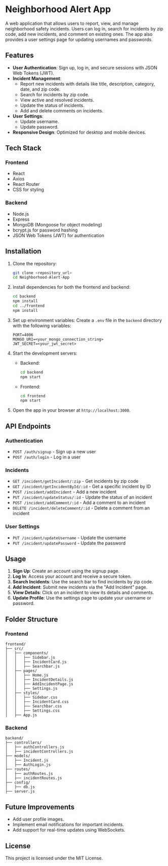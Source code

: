 # Neighborhood Alert App

A web application that allows users to report, view, and manage neighborhood safety incidents. Users can log in, search for incidents by zip code, add new incidents, and comment on existing ones. The app also provides a user settings page for updating usernames and passwords.

## Features

- **User Authentication**: Sign up, log in, and secure sessions with JSON Web Tokens (JWT).
- **Incident Management**:
  - Report new incidents with details like title, description, category, date, and zip code.
  - Search for incidents by zip code.
  - View active and resolved incidents.
  - Update the status of incidents.
  - Add and delete comments on incidents.
- **User Settings**:
  - Update username.
  - Update password.
- **Responsive Design**: Optimized for desktop and mobile devices.

## Tech Stack

### Frontend
- React
- Axios
- React Router
- CSS for styling

### Backend
- Node.js
- Express
- MongoDB (Mongoose for object modeling)
- bcrypt.js for password hashing
- JSON Web Tokens (JWT) for authentication

## Installation

1. Clone the repository:
   ```bash
   git clone <repository_url>
   cd Neighborhood-Alert-App
   ```

2. Install dependencies for both the frontend and backend:
   ```bash
   cd backend
   npm install
   cd ../frontend
   npm install
   ```

3. Set up environment variables:
   Create a `.env` file in the `backend` directory with the following variables:
   ```env
   PORT=4006
   MONGO_URI=<your_mongo_connection_string>
   JWT_SECRET=<your_jwt_secret>
   ```

4. Start the development servers:
   - Backend:
     ```bash
     cd backend
     npm start
     ```
   - Frontend:
     ```bash
     cd frontend
     npm start
     ```

5. Open the app in your browser at `http://localhost:3000`.

## API Endpoints

### Authentication
- `POST /auth/signup` - Sign up a new user
- `POST /auth/login` - Log in a user

### Incidents
- `GET /incident/getIncident/:zip` - Get incidents by zip code
- `GET /incident/getIncidentById/:id` - Get a specific incident by ID
- `POST /incident/addIncident` - Add a new incident
- `PUT /incident/updateStatus/:id` - Update the status of an incident
- `POST /incident/addComment/:id` - Add a comment to an incident
- `DELETE /incident/deleteComment/:id` - Delete a comment from an incident

### User Settings
- `PUT /incident/updateUsername` - Update the username
- `PUT /incident/updatePassword` - Update the password

## Usage

1. **Sign Up**: Create an account using the signup page.
2. **Log In**: Access your account and receive a secure token.
3. **Search Incidents**: Use the search bar to find incidents by zip code.
4. **Add Incident**: Submit new incidents via the "Add Incident" page.
5. **View Details**: Click on an incident to view its details and comments.
6. **Update Profile**: Use the settings page to update your username or password.

## Folder Structure

### Frontend
```
frontend/
├── src/
│   ├── components/
│   │   ├── Sidebar.js
│   │   ├── IncidentCard.js
│   │   ├── Searchbar.js
│   ├── pages/
│   │   ├── Home.js
│   │   ├── IncidentDetails.js
│   │   ├── AddIncidentPage.js
│   │   ├── Settings.js
│   ├── styles/
│   │   ├── Sidebar.css
│   │   ├── IncidentCard.css
│   │   ├── Searchbar.css
│   │   ├── Settings.css
│   ├── App.js
```

### Backend
```
backend/
├── controllers/
│   ├── authControllers.js
│   ├── incidentControllers.js
├── models/
│   ├── Incident.js
│   ├── AuthLogin.js
├── routes/
│   ├── authRoutes.js
│   ├── incidentRoutes.js
├── config/
│   ├── db.js
├── server.js
```

## Future Improvements

- Add user profile images.
- Implement email notifications for important incidents.
- Add support for real-time updates using WebSockets.

## License

This project is licensed under the MIT License.

